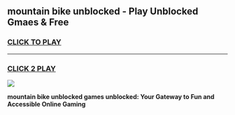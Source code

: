
## mountain bike unblocked - Play Unblocked Gmaes & Free
<h3>
<a href="https://news.freeplayer.one?title=mountain_bike_unblocked&ref=16F">CLICK TO PLAY</a></h3>
<hr>

<h3>
<a href="https://news.freeplayer.one?title=mountain_bike_unblocked&ref=16F">CLICK 2 PLAY</a>
  
</h3>

<a href="https://news.freeplayer.one?title=mountain_bike_unblocked&ref=16F/"><img src="https://clearcache.store/games.png"></a>


**mountain bike unblocked games unblocked: Your Gateway to Fun and Accessible Online Gaming**
